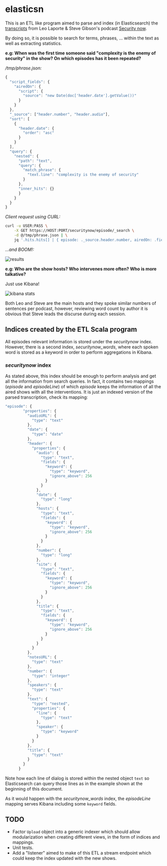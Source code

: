 # elasticsn

This is an ETL like program aimed to parse and index (in Elasticsearch) the [transcripts](https://www.grc.com/securitynow.htm) from Leo Laporte & Steve Gibson's podcast [Security now](https://twit.tv/shows/security-now).

By doing so, it is possible to search for terms, phrases, ... within the text as well as extracting statistics.

**e.g: When was the first time someone said "complexity is the enemy of security" in the show? On which episodes has it been repeated?**

*/tmp/phrase.json:*

```javascript
{
  "script_fields": {
    "airedOn": {
      "script": {
        "source": "new Date(doc['header.date'].getValue())"
      }
    }
  },
  "_source": ["header.number", "header.audio"],
  "sort": [
    {
      "header.date": {
        "order": "asc"
      }
    }
  ],
  "query": {
    "nested": {
      "path": "text",
      "query": {
        "match_phrase": {
          "text.line": "complexity is the enemy of security"
        }
      },
      "inner_hits": {}
      }
    }
  }
}
```

*Client request using CURL:*

```bash
curl -u USER:PASS \
    -X GET https://HOST:PORT/securitynow/episode/_search \
    -d @/tmp/phrase.json | \
    jq '.hits.hits[] | { episode: ._source.header.number, airedOn: .fields.airedOn[0], saidBy: .inner_hits.text.hits.hits[0]._source.speaker, phrase: .inner_hits.text.hits.hits[0]._source.line}'
```

*...and BOOM!:*

![results](https://i.imgur.com/F3tE5AH.png)

**e.g: Who are the show hosts? Who intervenes more often? Who is more talkative?**

Just use Kibana!

![kibana stats](https://i.imgur.com/13uosUr.png)

Both Leo and Steve are the main hosts and they spoke similar numbers of sentences per podcast, however, reviewing word count by author it is obvious that Steve leads
the discurse during each session.

## Indices created by the ETL Scala program

All episodes relevant information is stored under the *securitynow* index. However, there is a second index, *securitynow_words*, where each spoken word is stored as
a keyword in order to perform aggregations in Kibana.

### *securitynow* index

As stated above, this index should be enough to perform analysis and get all the information from search queries. In fact, it contains two mappings (*episode* and *episodeLine*) of which *episode*
keeps the information of all the aired shows with all the interventions. It is just an indexed version of the parsed transcription, check its mapping:

```javascript
"episode": {
        "properties": {
          "audioURL": {
            "type": "text"
          },
          "date": {
            "type": "date"
          },
          "header": {
            "properties": {
              "audio": {
                "type": "text",
                "fields": {
                  "keyword": {
                    "type": "keyword",
                    "ignore_above": 256
                  }
                }
              },
              "date": {
                "type": "long"
              },
              "hosts": {
                "type": "text",
                "fields": {
                  "keyword": {
                    "type": "keyword",
                    "ignore_above": 256
                  }
                }
              },
              "number": {
                "type": "long"
              },
              "site": {
                "type": "text",
                "fields": {
                  "keyword": {
                    "type": "keyword",
                    "ignore_above": 256
                  }
                }
              },
              "title": {
                "type": "text",
                "fields": {
                  "keyword": {
                    "type": "keyword",
                    "ignore_above": 256
                  }
                }
              }
            }
          },
          "notesURL": {
            "type": "text"
          },
          "number": {
            "type": "integer"
          },
          "speakers": {
            "type": "text"
          },
          "text": {
            "type": "nested",
            "properties": {
              "line": {
                "type": "text"
              },
              "speaker": {
                "type": "keyword"
              }
            }
          },
          "title": {
            "type": "text"
          }
        }
      }
```

Note how each line of dialog is stored within the nested object `text` so Elasticsearch can query those lines as in the example shown at the beginning of this document.

As it would happen with the *securitynow_words* index, the *episodeLine* mapping serves Kibana including some `keyword` fields.

## TODO

- Factor `Upload` object into a generic indexer which should allow modularization when creating different views, in the form of indices and mappings.
- Unit tests.
- Add a "listener" aimed to make of this ETL a stream endpoint which could keep the index updated with the new shows.
